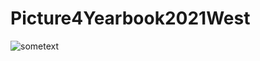 # Picture4Yearbook2021West

![sometext](https://github.com/bobdinh139/Picture4YearBook2021West/Somename.png?raw=true)
